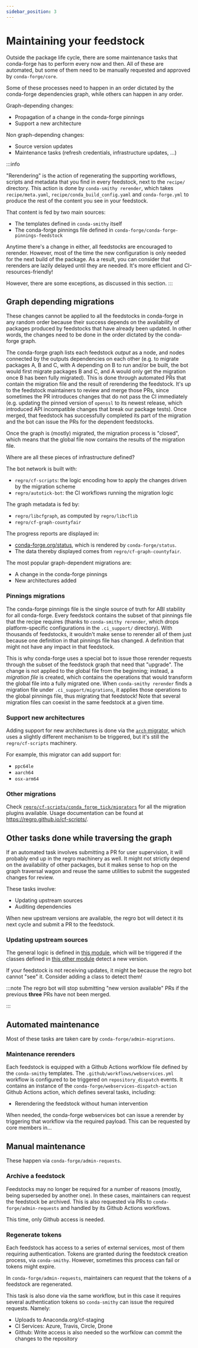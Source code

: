 ```yaml
---
sidebar_position: 3
---
```


# Maintaining your feedstock

Outside the package life cycle, there are some maintenance tasks that conda-forge has to perform every now and then.
All of these are automated, but some of them need to be manually requested and approved by `conda-forge/core`.

Some of these processes need to happen in an order dictated by the conda-forge dependencies graph,
while others can happen in any order.

Graph-depending changes:

- Propagation of a change in the conda-forge pinnings
- Support a new architecture

Non graph-depending changes:

- Source version updates
- Maintenance tasks (refresh credentials, infrastructure updates, ...)

:::info

"Rerendering" is the action of regenerating the supporting workflows, scripts and metadata that you find in every feedstock, next to the `recipe/` directory.
This action is done by `conda-smithy rerender`, which takes `recipe/meta.yaml`, `recipe/conda_build_config.yaml` and `conda-forge.yml` to produce the rest of the content you see in your feedstock.

That content is fed by two main sources:

- The templates defined in `conda-smithy` itself
- The conda-forge pinnings file defined in `conda-forge/conda-forge-pinnings-feedstock`

Anytime there's a change in either, all feedstocks are encouraged to rerender. However, most of the time the new configuration is only needed for the next build of the package. As a result, you can consider that rerenders are lazily delayed until they are needed. It's more efficient and CI-resources-friendly!

However, there are some exceptions, as discussed in this section.
:::

## Graph depending migrations

These changes cannot be applied to all the feedstocks in conda-forge in any random order because their success depends on the availability of packages produced by feedstocks that have already been updated. In other words, the changes need to be done in the order dictated by the conda-forge graph.

The conda-forge graph lists each feedstock _output_ as a node, and nodes connected by the outputs dependencies on each other (e.g. to migrate packages A, B and C, with A depending on B to run and/or be built, the bot would first migrate packages B and C, and A would only get the migration once B has been fully migrated). This is done through automated PRs that contain the migration file and the result of rerendering the feedstock. It's up to the feedstock maintainers to review and merge those PRs, since sometimes the PR introduces changes that do not pass the CI immediately (e.g. updating the pinned version of `openssl` to its newest release, which introduced API incompatible changes that break our package tests). Once merged, that feedstock has successfully completed its part of the migration and the bot can issue the PRs for the dependent feedstocks.

Once the graph is (mostly) migrated, the migration process is "closed", which means that the global file now contains the results of the migration file.

Where are all these pieces of infrastructure defined?

The bot network is built with:

- `regro/cf-scripts`: the logic encoding how to apply the changes driven by the migration scheme
- `regro/autotick-bot`: the CI workflows running the migration logic

The graph metadata is fed by:

- `regro/libcfgraph`, as computed by `regro/libcflib`
- `regro/cf-graph-countyfair`

The progress reports are displayed in:

- [conda-forge.org/status](https://conda-forge.org/status), which is rendered by `conda-forge/status`.
- The data thereby displayed comes from `regro/cf-graph-countyfair`.

The most popular graph-dependent migrations are:

- A change in the conda-forge pinnings
- New architectures added

### Pinnings migrations

<!-- TODO: Put this in the maintainer's guide and link to it in the list above -->

The conda-forge pinnings file is the single source of truth for ABI stability for all conda-forge. Every feedstock contains the subset of that pinnings file that the recipe requires (thanks to `conda-smithy rerender`, which drops platform-specific configurations in the `.ci_support/` directory). With thousands of feedstocks, it wouldn't make sense to rerender all of them just because one definition in that pinnings file has changed. A definition that might not have any impact in that feedstock.

This is why conda-forge uses a special bot to issue those rerender requests through the subset of the feedstock graph that need that "upgrade". The change is not applied to the global file from the beginning; instead, a _migration file_ is created, which contains the operations that would transform the global file into a fully migrated one. When `conda-smithy rerender` finds a migration file under `.ci_support/migrations`, it applies those operations to the global pinnings file, thus migrating that feedstock! Note that several migration files can coexist in the same feedstock at a given time.

<!-- WIP -->

### Support new architectures

Adding support for new architectures is done via the [`arch` migrator](https://github.com/regro/cf-scripts/blob/master/conda_forge_tick/migrators/arch.py), which uses a slightly different mechanism to be triggered, but it's still the `regro/cf-scripts` machinery.

For example, this migrator can add support for:

- `ppc64le`
- `aarch64`
- `osx-arm64`

### Other migrations

Check [`regro/cf-scripts/conda_forge_tick/migrators`](https://github.com/regro/cf-scripts/tree/master/conda_forge_tick/migrators) for all the migration plugins available.
Usage documentation can be found at https://regro.github.io/cf-scripts/.

## Other tasks done while traversing the graph

If an automated task involves submitting a PR for user supervision, it will probably end up in the regro machinery as well. It might not strictly depend on the availability of other packages, but it makes sense to hop on the graph traversal wagon and reuse the same utilities to submit the suggested changes for review.

These tasks involve:

- Updating upstream sources
- Auditing dependencies

When new upstream versions are available, the regro bot will detect it its next cycle and submit a PR to the feedstock.

### Updating upstream sources

The general logic is defined in [this module](https://github.com/regro/cf-scripts/blob/master/conda_forge_tick/update_upstream_versions.py), which will be triggered if the classes defined in [this other module](https://github.com/regro/cf-scripts/blob/master/conda_forge_tick/update_sources.py) detect a new version.

If your feedstock is not receiving updates, it might be because the regro bot cannot "see" it. Consider adding a class to detect them!

:::note
The regro bot will stop submitting "new version available" PRs if the previous **three** PRs have not been merged.

<!--  TODO: Find source code for this check -->

:::

## Automated maintenance

Most of these tasks are taken care by `conda-forge/admin-migrations`.

<!-- TODO: Elaborate -->

### Maintenance rerenders

Each feedstock is equipped with a Github Actions worfklow file defined by the `conda-smithy` templates. The `.github/workflows/webservices.yml` workflow is configured to be triggered on `repository_dispatch` events. It contains an instance of the `conda-forge/webservices-dispatch-action` Github Actions action, which defines several tasks, including:

- Rerendering the feedstock without human intervention

When needed, the conda-forge webservices bot can issue a rerender by triggering that workflow via the required payload. This can be requested by core members in... <!-- FIXME: How? -->

## Manual maintenance

These happen via `conda-forge/admin-requests`.

### Archive a feedstock

Feedstocks may no longer be required for a number of reasons (mostly, being superseded by another one). In these cases, maintainers can request the feedstock be archived. This is also requested via PRs to `conda-forge/admin-requests` and handled by its Github Actions workflows.

This time, only Github access is needed.

### Regenerate tokens

Each feedstock has access to a series of external services, most of them requiring authentication.
Tokens are granted during the feedstock creation process, via `conda-smithy`.
However, sometimes this process can fail or tokens might expire.

In `conda-forge/admin-requests`, maintainers can request that the tokens of a feedstock are regenerated.

This task is also done via the same workflow, but in this case it requires several authentication tokens so `conda-smithy` can issue the required requests. Namely:

- Uploads to Anaconda.org/cf-staging
- CI Services: Azure, Travis, Circle, Drone
- Github: Write access is also needed so the worfklow can commit the changes to the repository
